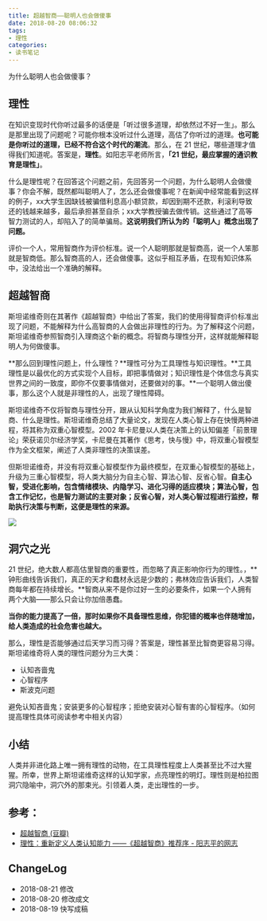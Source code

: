 ```yaml
---
title: 超越智商——聪明人也会做傻事
date: 2018-08-20 08:06:32
tags:
- 理性
categories:
- 读书笔记
---
```

为什么聪明人也会做傻事？
<!-- more -->

## 理性

在知识变现时代你听过最多的话便是「听过很多道理，却依然过不好一生」。那么是那里出现了问题呢？可能你根本没听过什么道理，高估了你听过的道理。**也可能是你听过的道理，已经不符合这个时代的潮流**。那么，在 21 世纪，哪些道理才值得我们知道呢。答案是，**理性**。如阳志平老师所言，**「21 世纪，最应掌握的通识教育是理性」**。

什么是理性呢？在回答这个问题之前，先回答另一个问题，为什么聪明人会做傻事？你会不解，既然都叫聪明人了，怎么还会做傻事呢？在新闻中经常能看到这样的例子，xx大学生因缺钱被骗借利息高小额贷款，却因到期不还款，利滚利导致还的钱越来越多，最后承担甚至自杀；xx大学教授骗去做传销。这些通过了高等智力测试的人，却陷入了的简单骗局。**这说明我们所认为的「聪明人」概念出现了问题。**

评价一个人，常用智商作为评价标准。说一个人聪明那就是智商高，说一个人笨那就是智商低。那么智商高的人，还会做傻事。这似乎相互矛盾，在现有知识体系中，没法给出一个准确的解释。

## 超越智商

斯坦诺维奇则在其著作《超越智商》中给出了答案，我们的使用得智商评价标准出现了问题，不能解释为什么高智商的人会做出非理性的行为。为了解释这个问题，斯坦诺维奇参照智商引入理商这个新的概念。将智商与理性分开，这样就能解释聪明人为何做傻事。

**那么回到理性问题上，什么理性？**理性可分为工具理性与知识理性。**工具理性是以最优化的方式实现个人目标，即把事情做对；知识理性是个体信念与真实世界之间的一致度，即你不仅要事情做对，还要做对的事。**一个聪明人做出傻事，那么这个人就是非理性的人，出现了理性障碍。

斯坦诺维奇不仅将智商与理性分开，跟从认知科学角度为我们解释了，什么是智商、什么是理性。斯坦诺维奇总结了大量论文，发现在人类心智上存在快慢两种进程，将其称为双重心智模型。2002 年卡尼曼以人类在决策上的认知偏差「前景理论」荣获诺贝尔经济学奖，卡尼曼在其著作《思考，快与慢》中，将双重心智模型作为全文框架，阐述了人类非理性的决策误差。

但斯坦诺维奇，并没有将双重心智模型作为最终模型，在双重心智模型的基础上，升级为三重心智模型，将人类大脑分为自主心智、算法心智、反省心智。**自主心智，受进化影响，包含情绪模块、内隐学习、进化习得的适应模块；算法心智，包含工作记忆，也是智力测试的主要对象；反省心智，对人类心智过程进行监控，帮助执行决策与判断，这便是理性的来源。**

![](https://blgo-1258469251.cos.ap-shanghai.myqcloud.com/Reason.jpg)

## 洞穴之光

21 世纪，绝大数人都高估里智商的重要性，而忽略了真正影响你行为的理性。，**钟形曲线告诉我们，真正的天才和蠢材永远是少数的；弗林效应告诉我们，人类智商每年都在持续增长。**智商从来不是你过好一生的必要条件，如果一个人拥有两个大脑——那么只会让你加倍愚蠢。

**当你的能力提高了一倍，那时如果你不具备理性思维，你犯错的概率也伴随增加，给人类造成的社会危害也越大。**

那么，理性是否能够通过后天学习而习得？答案是，理性甚至比智商更容易习得。斯坦诺维奇将人类的理性问题分为三大类：

- 认知吝啬鬼
- 心智程序
- 斯波克问题

避免认知吝啬鬼；安装更多的心智程序；拒绝安装对心智有害的心智程序。（如何提高理性具体可阅读参考中相关内容）

## 小结

人类并非进化路上唯一拥有理性的动物，在工具理性程度上人类甚至比不过大猩猩。所幸，世界上斯坦诺维奇这样的认知学家，点亮理性的明灯。理性则是柏拉图洞穴隐喻中，洞穴外的那束光。引领着人类，走出理性的一步。

## 参考：
- [超越智商 (豆瓣)](https://book.douban.com/subject/26605978/)
- [理性：重新定义人类认知能力 ——《超越智商》推荐序 - 阳志平的网志](https://www.yangzhiping.com/psy/What-Intelligence-Tests-Miss.html)

## ChangeLog

- 2018-08-21 修改
- 2018-08-20 修改成文
- 2018-08-19 快写成稿